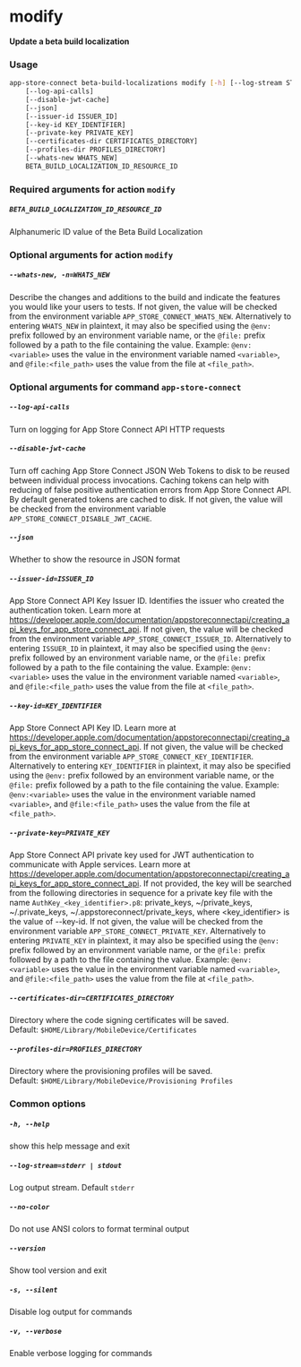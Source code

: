 
modify
======


**Update a beta build localization**
### Usage
```bash
app-store-connect beta-build-localizations modify [-h] [--log-stream STREAM] [--no-color] [--version] [-s] [-v]
    [--log-api-calls]
    [--disable-jwt-cache]
    [--json]
    [--issuer-id ISSUER_ID]
    [--key-id KEY_IDENTIFIER]
    [--private-key PRIVATE_KEY]
    [--certificates-dir CERTIFICATES_DIRECTORY]
    [--profiles-dir PROFILES_DIRECTORY]
    [--whats-new WHATS_NEW]
    BETA_BUILD_LOCALIZATION_ID_RESOURCE_ID
```
### Required arguments for action `modify`

##### `BETA_BUILD_LOCALIZATION_ID_RESOURCE_ID`


Alphanumeric ID value of the Beta Build Localization
### Optional arguments for action `modify`

##### `--whats-new, -n=WHATS_NEW`


Describe the changes and additions to the build and indicate the features you would like your users to tests. If not given, the value will be checked from the environment variable `APP_STORE_CONNECT_WHATS_NEW`. Alternatively to entering `WHATS_NEW` in plaintext, it may also be specified using the `@env:` prefix followed by an environment variable name, or the `@file:` prefix followed by a path to the file containing the value. Example: `@env:<variable>` uses the value in the environment variable named `<variable>`, and `@file:<file_path>` uses the value from the file at `<file_path>`.
### Optional arguments for command `app-store-connect`

##### `--log-api-calls`


Turn on logging for App Store Connect API HTTP requests
##### `--disable-jwt-cache`


Turn off caching App Store Connect JSON Web Tokens to disk to be reused between individual process invocations. Caching tokens can help with reducing of false positive authentication errors from App Store Connect API. By default generated tokens are cached to disk. If not given, the value will be checked from the environment variable `APP_STORE_CONNECT_DISABLE_JWT_CACHE`.
##### `--json`


Whether to show the resource in JSON format
##### `--issuer-id=ISSUER_ID`


App Store Connect API Key Issuer ID. Identifies the issuer who created the authentication token. Learn more at https://developer.apple.com/documentation/appstoreconnectapi/creating_api_keys_for_app_store_connect_api. If not given, the value will be checked from the environment variable `APP_STORE_CONNECT_ISSUER_ID`. Alternatively to entering `ISSUER_ID` in plaintext, it may also be specified using the `@env:` prefix followed by an environment variable name, or the `@file:` prefix followed by a path to the file containing the value. Example: `@env:<variable>` uses the value in the environment variable named `<variable>`, and `@file:<file_path>` uses the value from the file at `<file_path>`.
##### `--key-id=KEY_IDENTIFIER`


App Store Connect API Key ID. Learn more at https://developer.apple.com/documentation/appstoreconnectapi/creating_api_keys_for_app_store_connect_api. If not given, the value will be checked from the environment variable `APP_STORE_CONNECT_KEY_IDENTIFIER`. Alternatively to entering `KEY_IDENTIFIER` in plaintext, it may also be specified using the `@env:` prefix followed by an environment variable name, or the `@file:` prefix followed by a path to the file containing the value. Example: `@env:<variable>` uses the value in the environment variable named `<variable>`, and `@file:<file_path>` uses the value from the file at `<file_path>`.
##### `--private-key=PRIVATE_KEY`


App Store Connect API private key used for JWT authentication to communicate with Apple services. Learn more at https://developer.apple.com/documentation/appstoreconnectapi/creating_api_keys_for_app_store_connect_api. If not provided, the key will be searched from the following directories in sequence for a private key file with the name `AuthKey_<key_identifier>.p8`: private_keys, ~/private_keys, ~/.private_keys, ~/.appstoreconnect/private_keys, where <key_identifier> is the value of --key-id. If not given, the value will be checked from the environment variable `APP_STORE_CONNECT_PRIVATE_KEY`. Alternatively to entering `PRIVATE_KEY` in plaintext, it may also be specified using the `@env:` prefix followed by an environment variable name, or the `@file:` prefix followed by a path to the file containing the value. Example: `@env:<variable>` uses the value in the environment variable named `<variable>`, and `@file:<file_path>` uses the value from the file at `<file_path>`.
##### `--certificates-dir=CERTIFICATES_DIRECTORY`


Directory where the code signing certificates will be saved. Default:&nbsp;`$HOME/Library/MobileDevice/Certificates`
##### `--profiles-dir=PROFILES_DIRECTORY`


Directory where the provisioning profiles will be saved. Default:&nbsp;`$HOME/Library/MobileDevice/Provisioning Profiles`
### Common options

##### `-h, --help`


show this help message and exit
##### `--log-stream=stderr | stdout`


Log output stream. Default `stderr`
##### `--no-color`


Do not use ANSI colors to format terminal output
##### `--version`


Show tool version and exit
##### `-s, --silent`


Disable log output for commands
##### `-v, --verbose`


Enable verbose logging for commands
